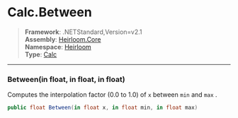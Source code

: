 # Calc.Between

> **Framework**: .NETStandard,Version=v2.1  
> **Assembly**: [Heirloom.Core][0]  
> **Namespace**: [Heirloom][0]  
> **Type**: [Calc][1]

--------------------------------------------------------------------------------

### Between(in float, in float, in float)

Computes the interpolation factor (0.0 to 1.0) of `x` between `min` and `max` .

```cs
public float Between(in float x, in float min, in float max)
```

[0]: ../Heirloom.Core.md
[1]: Heirloom.Calc.md
